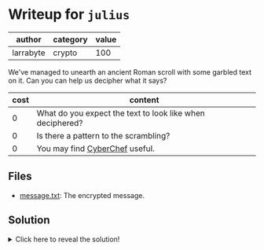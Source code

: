 # Writeup for `julius`

|   author  | category | value |
|-----------|----------|-------|
| larrabyte |  crypto  |  100  |

We've managed to unearth an ancient Roman scroll with some garbled text on it. Can you can help us decipher what it says?

| cost |                              content                               |
|------|--------------------------------------------------------------------|
|  0   | What do you expect the text to look like when deciphered?          |
|  0   | Is there a pattern to the scrambling?                              |
|  0   | You may find [CyberChef](https://gchq.github.io/CyberChef) useful. |

## Files

- [message.txt](message.txt): The encrypted message.

## Solution

<details>
<summary>Click here to reveal the solution!</summary>

### The Big Idea

14-character offset Caesar cipher.

### Walkthrough

Using the theme of the description and category of the challenge (plus some searching), you should stumble on something known as a Caesar cipher. A Caesar cipher is an example of a substitution cipher, where each letter is substituted with another according to a constant offset. As an example, if we were to encrypt text with a 6-character offset, then the substitution would look something like this:

```
 Plaintext: A B C D E F G H I J K L M N O P Q R S T U V W X Y Z
Ciphertext: G H I J K L M N O P Q R S T U V W X Y Z A B C D E F
```

Using this table, we can then substitute each plaintext character for its ciphertext equivalent to create our encrypted message. Decryption follows essentially the same procedure, replacing each ciphertext character with its plaintext equivalent (assuming you know the offset).

We don't know the offset... so how can we decode the message? We know that the ciphertext has to contain `OWEEK` at the beginning when decrypted, and that there are only effectively 26 possible offsets as the rotations will cancel out every 26 letters. Using either manual methods or CyberChef, we can determine that the correct offset is 14.

### Flag(s)

- `OWEEK{d0n7_90_t0_7h3_s3n4t3_70m0rr0w}`

</details>
